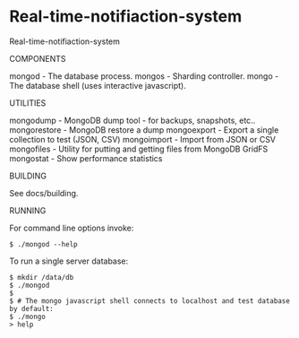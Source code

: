 # Real-time-notifiaction-system
Real-time-notifiaction-system

COMPONENTS

  mongod - The database process.
  mongos - Sharding controller.
  mongo  - The database shell (uses interactive javascript).

UTILITIES

  mongodump         - MongoDB dump tool - for backups, snapshots, etc..
  mongorestore      - MongoDB restore a dump
  mongoexport       - Export a single collection to test (JSON, CSV)
  mongoimport       - Import from JSON or CSV
  mongofiles        - Utility for putting and getting files from MongoDB GridFS
  mongostat         - Show performance statistics
  
  BUILDING
      
  See docs/building.
  
  
RUNNING

  For command line options invoke:

    $ ./mongod --help

  To run a single server database:

    $ mkdir /data/db
    $ ./mongod
    $
    $ # The mongo javascript shell connects to localhost and test database by default:
    $ ./mongo 
    > help
